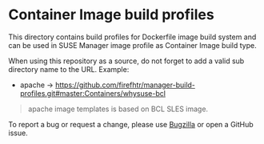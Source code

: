 # Container Image build profiles

This directory contains build profiles for Dockerfile image build system and can be used in SUSE Manager image profile as Container Image build type.

When using this repository as a source, do not forget to add a valid sub directory name to the URL. Example:

* apache -> https://github.com/firefhtr/manager-build-profiles.git#master:Containers/whysuse-bcl

> apache image templates is based on BCL SLES image.

To report a bug or request a change, please use [Bugzilla](https://bugzilla.suse.com) or open a GitHub issue.
